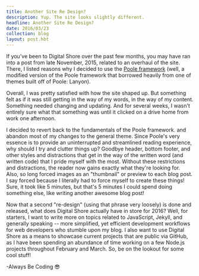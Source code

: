 ```yaml
---
title: Another Site Re Design?
description: Yup. The site looks slightly different.
headline: Another Site Re Design?
date: 2016/03/23
collection: blog
layout: post.hbt
---
```


If you've been to Digital Shore over the past few months, you may have ran into a post from late November, 2015, related to an overhaul of the site. There, I listed reasons why I decided to use the [Poole framework](https://github.com/poole/poole) (well, a modified version of the Poole framework that borrowed heavily from one of themes built off of Poole: Lanyon).

Overall, I was pretty satisfied with how the site shaped up. But something felt as if it was still getting in the way of my words, in the way of my content. Something needed changing and updating. And for several weeks, I wasn't entirely sure what that something was until it clicked on a drive home from work one afternoon.

I decided to revert back to the fundamentals of the Poole framework. and abandon most of my changes to the general theme. Since Poole's very essence is to provide an uninterrupted and streamlined reading experience, why should I try and clutter things up? Goodbye header, bottom footer, and other styles and distractions that get in the way of the written word (and written code) that I pride myself with the most. Without these restrictions and distractions, the reader now gains exactly what they're looking for. Also, so long forced images as an "thumbnail" or preview to each blog post. I say forced because I literally had to force myself to create these things! Sure, it took like 5 minutes, but that's 5 minutes I could spend doing something else, like writing another awesome blog post!

Now that a second "re-design" (using that phrase very loosely) is done and released, what does Digital Shore actually have in store for 2016? Well, for starters, I want to write more on topics related to JavaScript, Jekyll, and generally speaking -- more simplified, yet efficient development workflows for web developers who stumble upon my blog. I also want to use Digital Shore as a means to showcase current projects that are public via GitHub, as I have been spending an abundance of time working on a few Node.js projects throughout February and March. So, be on the lookout for some cool stuff!

-Always Be Coding 😎
